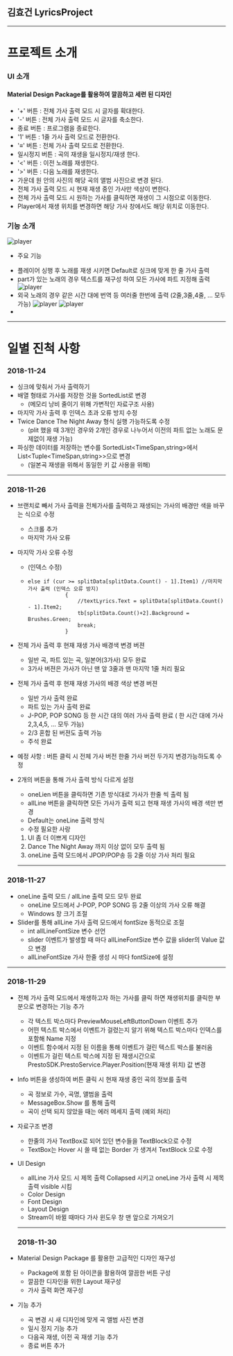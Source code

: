 ## 김효건 LyricsProject
 ----------------------------------------------------------------------------------------------
# 프로젝트 소개
### UI 소개
#### Material Design Package를 활용하여 깔끔하고 세련 된 디자인
 - '+' 버튼 : 전체 가사 출력 모드 시 글자를 확대한다.
 - '-' 버튼 : 전체 가사 출력 모드 시 글자를 축소한다.
 - 종료 버튼 : 프로그램을 종료한다.
 - '1' 버튼 : 1줄 가사 출력 모드로 전환한다.
 - '≡' 버튼 : 전체 가사 출력 모드로 전환한다.
 - 일시정지 버튼 : 곡의 재생을 일시정지/재생 한다.
 - '<' 버튼 : 이전 노래를 재생한다.
 - '>' 버튼 : 다음 노래를 재생한다.
 - 가운데 원 안의 사진의 해당 곡의 앨범 사진으로 변경 된다.
 - 전체 가사 출력 모드 시 현재 재생 중인 가사만 색상이 변한다.
 - 전체 가사 출력 모드 시 원하는 가사를 클릭하면 재생이 그 시점으로 이동한다.
 - Player에서 재생 위치를 변경하면 해당 가사 창에서도 해당 위치로 이동한다.

### 기능 소개
  ![player](./Presto.SWCamp.Lyrics/image/player.PNG)
  * 주요 기능
   - 플레이어 싱행 후 노래를 재생 시키면 Default로 싱크에 맞게 한 줄 가사 출력
   - part가 있는 노래의 경우 텍스트를 재구성 하여 모든 가사에 파트 지정해 출력
   ![player](./Presto.SWCamp.Lyrics/image/part.PNG)
   - 외국 노래의 경우 같은 시간 대에 번역 등 여러줄 한번에 출력 (2줄,3줄,4줄, ... 모두 가능)
   ![player](./Presto.SWCamp.Lyrics/image/3.PNG)
   ![player](./Presto.SWCamp.Lyrics/image/32.PNG)
   - 
   
 ----------------------------------------------------------------------------------------------
# 일별 진척 사항
  ### 2018-11-24
 * 싱크에 맞춰서 가사 출력하기
 * 배열 형태로 가사를 저장한 것을 SortedList로 변경
   - (메모리 낭비 줄이기 위해 가변적인 자료구조 사용)
 * 마지막 가사 출력 후 인덱스 초과 오류 방지 수정
 * Twice Dance The Night Away 형식 실행 가능하도록 수정
   - (plit 했을 때 3개인 경우와 2개인 경우로 나누어서 이전의 파트 없는 노래도 문제없이 재생 가능)
 * 파싱한 데이터를 저장하는 변수를 SortedList<TimeSpan,string>에서 List<Tuple<TimeSpan,string>>으로 변경
   - (일본곡 재생을 위해서 동일한 키 값 사용을 위해)
-------------------------------------------------------------------------------------
   ### 2018-11-26
  * 브랜치로 빼서 가사 출력을 전체가사를 출력하고 재생되는 가사의 배경만 색을 바꾸는 식으로 수정
    - 스크롤 추가 
    - 마지막 가사 오류
  * 마지막 가사 오류 수정
    - (인덱스 수정)
    - ~~~
      else if (cur >= splitData[splitData.Count() - 1].Item1) //마지막 가사 출력 (인덱스 오류 방지)
                  {
                      //textLyrics.Text = splitData[splitData.Count() - 1].Item2;
                      tb[splitData.Count()+2].Background = Brushes.Green;
                      break;
                  }
      ~~~
  * 전체 가사 출력 후 현재 재생 가사 배경색 변경 버젼
    - 일반 곡, 파트 있는 곡, 일본어(3가사) 모두 완료
    - 3가사 버젼은 가사가 아닌 맨 앞 3줄과 맨 마지막 1줄 처리 필요
    
  * 전체 가사 출력 후 현재 재생 가사의 배경 색상 변경 버젼
     - 일반 가사 출력 완료
     - 파트 있는 가사 출력 완료
     - J-POP, POP SONG 등 한 시간 대의 여러 가사 출력 완료 ( 한 시간 대에 가사 2,3,4,5, ... 모두 가능)
    - 2/3 혼합 된 버젼도 출력 가능
    - 주석 완료
  * 예정 사항 : 버튼 클릭 시 전체 가사 버전 한줄 가사 버전 두가지 변경가능하도록 수정
  * 2개의 버튼을 통해 가사 출력 방식 다르게 설정
     - oneLien 버튼을 클릭하면 기존 방식대로 가사가 한줄 씩 출력 됨
     - allLine 버튼을 클릭하면 모든 가사가 출력 되고 현재 재생 가사의 배경 색만 변경
     - Default는 oneLine 출력 방식
     - 수정 필요한 사랑 
      1. UI 좀 더 이쁘게 디자인
       2. Dance The Night Away 까지 이상 없이 모두 출력 됨
      3. oneLine 출력 모드에서 JPOP/POP송 등 2줄 이상 가사 처리 필요
     -------------------------------------------------------------------------------------
   ### 2018-11-27
  * oneLine 출력 모드 / allLine 출력 모드 모두 완료
     - oneLine 모드에서 J-POP, POP SONG 등 2줄 이상의 가사 오류 해결
     - Windows 창 크기 조절
  * Slider를 통해 allLine 가사 출력 모드에서 fontSize 동적으로 조절
    - int allLineFontSize 변수 선언 
     - slider 이벤트가 발생할 때 마다 allLineFontSize 변수 값을 slider의 Value 값으 변경
    - allLineFontSize 가사 한줄 생성 시 마다 fontSize에 설정
   ----------------------------------------------------------------------------------------
   ### 2018-11-29
  * 전체 가사 출력 모드에서 재생하고자 하는 가사를 클릭 하면 재생위치를 클릭한 부분으로 변경하는 기능 추가
    - 각 텍스트 박스마다 PreviewMouseLeftButtonDown 이벤트 추가
    - 어떤 텍스트 박스에서 이벤트가 걸렸는지 알기 위해 텍스트 박스마다 인덱스를 포함해 Name 지정
    - 이벤트 함수에서 지정 된 이름을 통해 이벤트가 걸린 텍스트 박스를 불러옴
    - 이벤트가 걸린 텍스트 박스에 지정 된 재생시간으로  PrestoSDK.PrestoService.Player.Position(현재 재생 위치) 값 변경 
  * Info 버튼을 생성하여 버튼 클릭 시 현재 재생 중인 곡의 정보를 출력
    - 곡 정보로 가수, 곡명, 앨범을 출력
    - MessageBox.Show 를 통해 출력
    - 곡이 선택 되지 않았을 때는 에러 메세지 출력 (예외 처리)
  * 자료구조 변경
    - 한줄의 가사 TextBox로 되어 있던 변수들을 TextBlock으로 수정
    - TextBox는 Hover 시 쓸 때 없는 Border 가 생겨서 TextBlock 으로 수정

  * UI Design
    - allLine 가사 모드 시 제목 출력 Collapsed 시키고 oneLine 가사 출력 시 제목 출력 visible 시킴
    - Color Design
    - Font Design
    - Layout Design
    - Stream이 바뀔 때마다 가사 윈도우 창 맨 앞으로 가져오기
    -----------------------------------------------------------------------------------------------
    ### 2018-11-30
  * Material Design Package 를 활용한 고급적인 디자인 재구성
    - Package에 포함 된 아이콘을 활용하여 깔끔한 버튼 구성
    - 깔끔한 디자인을 위한 Layout 재구성
    - 가사 출력 화면 재구성

  * 기능 추가
    - 곡 변경 시 새 디자인에 맞게 곡 앨범 사진 변경
    - 일시 정지 기능 추가
    - 다음곡 재생, 이전 곡 재생 기능 추가
    - 종료 버튼 추가
